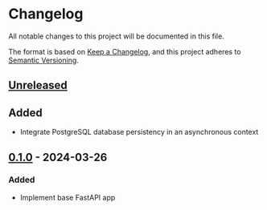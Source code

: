 # Changelog

All notable changes to this project will be documented in this file.

The format is based on [Keep a Changelog](https://keepachangelog.com/en/1.1.0/),
and this project adheres to
[Semantic Versioning](https://semver.org/spec/v2.0.0.html).

## [Unreleased]

## Added

- Integrate PostgreSQL database persistency in an asynchronous context

## [0.1.0] - 2024-03-26

### Added

- Implement base FastAPI app

[unreleased]: https://github.com/MTES-MCT/qualicharge/compare/v0.1.0...main
[0.1.0]: https://github.com/MTES-MCT/qualicharge/compare/dc6a9e2...v0.1.0
